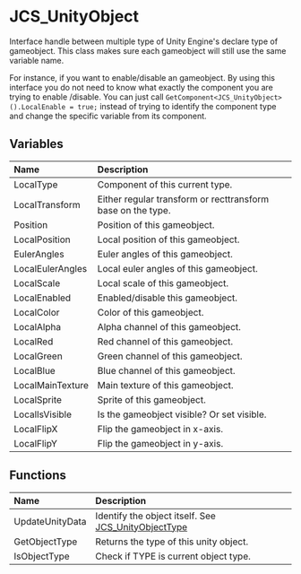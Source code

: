 # JCS_UnityObject

Interface handle between multiple type of Unity Engine's declare type of gameobject.
This class makes sure each gameobject will still use the same variable name.

For instance, if you want to enable/disable an gameobject. By using this interface
you do not need to know what exactly the component you are trying to enable
/disable. You can just call `GetComponent<JCS_UnityObject>().LocalEnable = true;`
instead of trying to identify the component type and change the specific variable
from its component.

## Variables

| Name | Description |
|:---|:---|
| LocalType | Component of this current type. |
| LocalTransform | Either regular transform or recttransform base on the type. |
| Position | Position of this gameobject. |
| LocalPosition | Local position of this gameobject. |
| EulerAngles | Euler angles of this gameobject. |
| LocalEulerAngles | Local euler angles of this gameobject. |
| LocalScale | Local scale of this gameobject. |
| LocalEnabled | Enabled/disable this gameobject. |
| LocalColor | Color of this gameobject. |
| LocalAlpha | Alpha channel of this gameobject. |
| LocalRed | Red channel of this gameobject. |
| LocalGreen | Green channel of this gameobject. |
| LocalBlue | Blue channel of this gameobject. |
| LocalMainTexture | Main texture of this gameobject. |
| LocalSprite | Sprite of this gameobject. |
| LocalIsVisible | Is the gameobject visible? Or set visible. |
| LocalFlipX | Flip the gameobject in x-axis. |
| LocalFlipY | Flip the gameobject in y-axis. |

## Functions

| Name | Description |
|:---|:---|
| UpdateUnityData | Identify the object itself. See [JCS_UnityObjectType](?page=Enums_sl_JCS_UnityObjectType) |
| GetObjectType | Returns the type of this unity object. |
| IsObjectType | Check if TYPE is current object type. |
